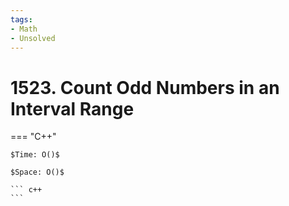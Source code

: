 ```yaml
---
tags:
- Math
- Unsolved
---
```



# 1523. Count Odd Numbers in an Interval Range

=== "C++"

    $Time: O()$

    $Space: O()$

    ``` c++
    ```